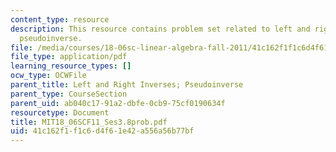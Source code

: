 ```yaml
---
content_type: resource
description: This resource contains problem set related to left and right inverses;
  pseudoinverse.
file: /media/courses/18-06sc-linear-algebra-fall-2011/41c162f1f1c6d4f61e42a556a56b77bf_MIT18_06SCF11_Ses3.8prob.pdf
file_type: application/pdf
learning_resource_types: []
ocw_type: OCWFile
parent_title: Left and Right Inverses; Pseudoinverse
parent_type: CourseSection
parent_uid: ab040c17-91a2-dbfe-0cb9-75cf0190634f
resourcetype: Document
title: MIT18_06SCF11_Ses3.8prob.pdf
uid: 41c162f1-f1c6-d4f6-1e42-a556a56b77bf
---
```

